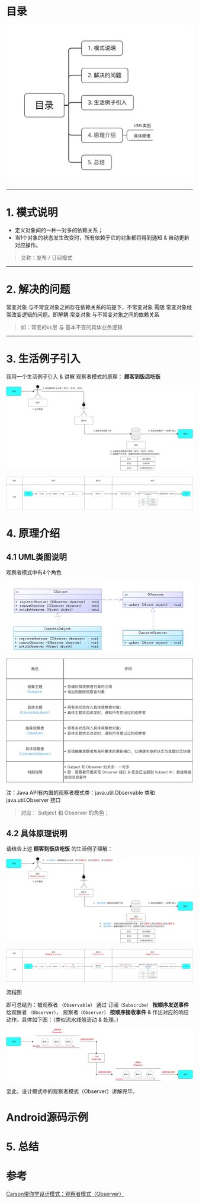 # 目录

![img](images/观察者模式/webp.webp)

------

# 1. 模式说明

- 定义对象间的一种一对多的依赖关系；
- 当1个对象的状态发生改变时，所有依赖于它的对象都将得到通知 & 自动更新对应操作。

> 又称：发布 / 订阅模式

------

# 2. 解决的问题

常变对象 与不常变对象之间存在依赖关系的前提下，不常变对象 需随 常变对象经常改变逻辑的问题。即解耦 常变对象 与不常变对象之间的依赖关系

> 如：常变的`UI`层 与 基本不变的具体业务逻辑

------

# 3. 生活例子引入

我用一个生活例子引入 & 讲解 观察者模式的原理： **顾客到饭店吃饭**

![img](images/观察者模式/webp-1706798897378-19.webp)



![img](images/观察者模式/webp-1706798921228-22.webp)



# 4. 原理介绍

## 4.1 UML类图说明

观察者模式中有4个角色

![img](images/观察者模式/webp-1706798942698-25.webp)



![img](images/观察者模式/webp-1706798950081-28.webp)



注：Java API有内置的观察者模式类：java.util.Observable 类和 java.util.Observer 接口

> 对应： Subject 和 Observer 的角色；

## 4.2 具体原理说明

请结合上述 **顾客到饭店吃饭** 的生活例子理解：

![img](images/观察者模式/webp-1706798966363-31.webp)



![img](images/观察者模式/webp-1706798971675-34.webp)

流程图

即可总结为：被观察者 `（Observable）`  通过 订阅`（Subscribe）` **按顺序发送事件** 给观察者 `（Observer）`， 观察者`（Observer）` **按顺序接收事件** & 作出对应的响应动作。具体如下图：（类似流水线般流动 & 处理。）

![img](images/观察者模式/webp-1706798979098-37.webp)



至此，设计模式中的观察者模式（Observer）讲解完毕。



# Android源码示例



# 5. 总结



# 参考

[Carson带你学设计模式：观察者模式（Observer）](https://www.jianshu.com/p/8b3152c77245)